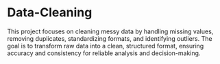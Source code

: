 # Data-Cleaning
This project focuses on cleaning messy data by handling missing values, removing duplicates, standardizing formats, and identifying outliers. The goal is to transform raw data into a clean, structured format, ensuring accuracy and consistency for reliable analysis and decision-making.
